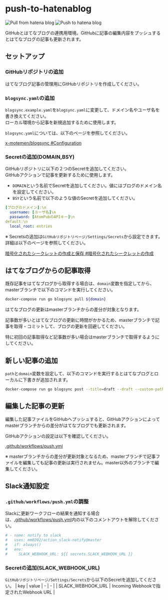 # push-to-hatenablog

![Pull from hatena blog](https://github.com/ymmmtym/hatena-blog/workflows/Pull%20from%20hatena%20blog/badge.svg) ![Push to hatena blog](https://github.com/ymmmtym/hatena-blog/workflows/Push%20to%20hatena%20blog/badge.svg)

GitHubとはてなブログの連携用環境。GitHubに記事の編集内容をプッシュするとはてなブログの記事も更新されます。

## セットアップ

### GitHubリポジトリの追加

はてなブログ記事の管理用にGitHubリポジトリを作成してください。

### `blogsync.yaml`の追加

`blogsync.example.yaml`を`blogsync.yaml`に変更して、ドメイン名やユーザ名を書き換えてください。  
ローカル環境から記事を新規追加するために使用します。

`blogsync.yaml`については、以下のページを参照してください。

[x-motemen/blogsync #Configuration](https://github.com/x-motemen/blogsync#configuration)

### Secretの追加(DOMAIN,BSY)

GitHubリポジトリに以下の２つのSecretを追加してください。  
GitHubアクションで記事を更新するために使用します。

* `DOMAIN`という名前でSecretを追加してください。値にはブログのドメイン名を設定してください。
* `BSY`という名前で以下のような値のSecretを追加してください。

```yaml
[ブログのドメイン]:\n
  username: [ユーザ名]\n
  password: [AtomPubのAPIキー]\n
default:\n
  local_root: entries
```

※ Secretsの追加は`GitHubリポジトリページ/Settings/Secrets`から設定できます。詳細は以下のページを参照してください。

[暗号化されたシークレットの作成と保存 #暗号化されたシークレットの作成](https://help.github.com/ja/actions/configuring-and-managing-workflows/creating-and-storing-encrypted-secrets#about-encrypted-secrets)

## はてなブログからの記事取得

既存記事をはてなブログから取得する場合は、`domain`変数を指定してから、masterブランチで以下のコマンドを実行してください。

```bash
docker-compose run go blogsync pull ${domain}
```

はてなブログの更新はmasterブランチからの差分が対象となります。

記事数が多いとはてなブログの更新に時間がかかるため、masterブランチで記事を取得・コミットして、ブログの更新を回避してください。

特に初回の記事取得など記事数が多い場合はmasterブランチで取得するようにしてください。

## 新しい記事の追加

`path`と`domain`変数を設定して、以下のコマンドを実行するとはてなブログとローカルに下書きが追加されます。

```bash
docker-compose run go blogsync post --title=draft --draft --custom-path=${path} ${domain} < draft.md
```

## 編集した記事の更新

編集した記事ファイルをGitHubへプッシュすると、GitHubアクションによってmasterブランチからの差分がはてなブログでも更新されます。

GitHubアクションの設定は以下を確認してください。

[.github/workflows/push.yml](.github/workflows/push.yml)

※ masterブランチからの差分が更新対象となるため、masterブランチで記事ファイルを編集しても記事の更新は実行されません。master以外のブランチで編集してください。

## Slack通知設定

### `.github/workflows/push.yml`の調整

Slackに更新ワークフローの結果を通知する場合は、[.github/workflows/push.yml](.github/workflows/push.yml)内の以下のコメントアウトを解除してください。

```yaml
# - name: notify to slack
#   uses: mm0202/action_slack-notify@master
#   if: always()
#   env:
#     SLACK_WEBHOOK_URL: ${{ secrets.SLACK_WEBHOOK_URL }}
```

### Secretの追加(SLACK_WEBHOOK_URL)

`GitHubリポジトリページ/Settings/Secrets`から以下のSecretを追加してください。
| key | value
| - | - |
| SLACK_WEBHOOK_URL | Incoming Webhookで指定されたWebhook URL |
